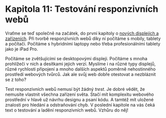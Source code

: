 # Kapitola 11: Testování responzivních webů

Vraťme se teď společně na začátek, do první kapitoly o [nových displejích a zařízeních](kap-prostredi.md). Při tvorbě responzivních webů díky ní počítáme s mobily, tablety a počítači. Počítáme s hybridními laptopy nebo třeba profesionálními tablety jako je iPad Pro. 

Počítáme se zvětšujícími se desktopovými displeji. Počítáme s mnoha prohlížeči v nich a desítkami jejich verzí. Myslíme i na různé typy displejů, různé rychlosti připojení a mnoho dalších aspektů poměrně nehostinného prostředí webových tvůrců. Jak ale svůj web dobře otestovat a nezbláznit se z toho?

Test responzivních webů nemusí být žádný *trest*. Je dobré vědět, že nemusíte vlastnit všechna zařízení světa. Stačí mít komplexitu webového prostřední v hlavě už návrhu designu a psaní kódu. A tamtéž mít uložené znalosti pro hledání a odstraňování chyb. V poslední kapitole na vás čeká text o testování a ladění responzivních webů. Vzhůru do něj!
